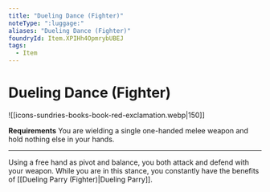 ```yaml
---
title: "Dueling Dance (Fighter)"
noteType: ":luggage:"
aliases: "Dueling Dance (Fighter)"
foundryId: Item.XPIHh4OpmrybUBEJ
tags:
  - Item
---
```


# Dueling Dance (Fighter)
![[icons-sundries-books-book-red-exclamation.webp|150]]

**Requirements** You are wielding a single one-handed melee weapon and hold nothing else in your hands.

* * *

Using a free hand as pivot and balance, you both attack and defend with your weapon. While you are in this stance, you constantly have the benefits of [[Dueling Parry (Fighter)|Dueling Parry]].
